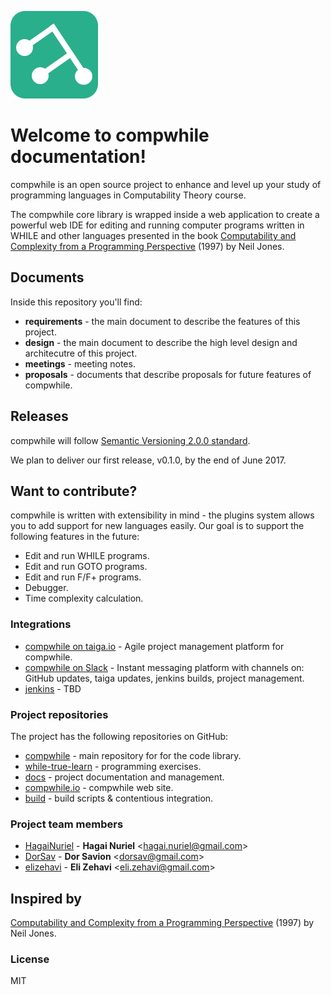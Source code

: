 ![alt text](https://github.com/compwhile/compwhile/raw/master/logo.png "compwhile")

# Welcome to compwhile documentation!

compwhile is an open source project to enhance and level up your study of programming languages in Computability Theory course.

The compwhile core library is wrapped inside a web application to create a powerful web IDE for editing and running computer programs written in WHILE and other languages presented in the book [Computability and Complexity from a Programming Perspective](http://www.diku.dk/~neil/Comp2book.html) (1997) by Neil Jones.

## Documents
Inside this repository you'll find:
 * **requirements** - the main document to describe the features of this
   project.
 * **design** - the main document to describe the high level design and
   architecutre of this project.
 * **meetings** - meeting notes.
 * **proposals** - documents that describe proposals for future features of compwhile.

## Releases
compwhile will follow [Semantic Versioning 2.0.0 standard](http://semver.org).

We plan to deliver our first release, v0.1.0, by the end of June 2017.

## Want to contribute?
compwhile is written with extensibility in mind - the plugins system allows you to add support for new languages easily. Our goal is to support the following features in the future:

* Edit and run WHILE programs.
* Edit and run GOTO programs.
* Edit and run F/F+ programs.
* Debugger.
* Time complexity calculation.

### Integrations
* [compwhile on taiga.io](https://tree.taiga.io/project/elizehavi-compwhile) - Agile project management platform for compwhile.
* [compwhile on Slack](https://compwhile.slack.com) - Instant messaging platform with channels on: GitHub updates, taiga updates, jenkins builds, project management.
* [jenkins](https://tree.taiga.io/project/elizehavi-compwhile) - TBD

### Project repositories
The project has the following repositories on GitHub:
* [compwhile](https://github.com/compwhile/compwhile) - main repository for for the code library.
* [while-true-learn](https://github.com/compwhile/while-true-learn) - programming exercises.
* [docs](https://github.com/compwhile/docs) - project documentation and management.
* [compwhile.io](https://github.com/compwhile/compile.io) - compwhile web site.
* [build](https://github.com/compwhile/build) - build scripts & contentious integration.

### Project team members
* [HagaiNuriel](https://github.com/HagaiNuriel) -
**Hagai Nuriel** &lt;hagai.nuriel@gmail.com&gt;
* [DorSav](https://github.com/DorSav) -
**Dor Savion** &lt;dorsav@gmail.com&gt;
* [elizehavi](https://github.com/elizehavi) -
**Eli Zehavi** &lt;eli.zehavi@gmail.com&gt;

## Inspired by
[Computability and Complexity from a Programming Perspective](http://www.diku.dk/~neil/Comp2book.html) (1997) by Neil Jones.

### License
MIT
